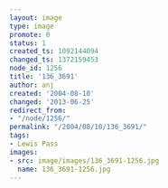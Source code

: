 ```yaml
---
layout: image
type: image
promote: 0
status: 1
created_ts: 1092144094
changed_ts: 1372159453
node_id: 1256
title: '136_3691'
author: anj
created: '2004-08-10'
changed: '2013-06-25'
redirect_from:
- "/node/1256/"
permalink: "/2004/08/10/136_3691/"
tags:
- Lewis Pass
images:
- src: image/images/136_3691-1256.jpg
  name: 136_3691-1256.jpg
---
```


